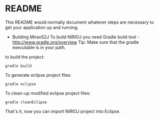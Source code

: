 # README #

This README would normally document whatever steps are necessary to get your application up and running.

* Building Mirao52J
To build NIRIOJ you need Gradle build tool - http://www.gradle.org/overview
Tip: Make sure that the gradle executable is in your path.

to build the project:

    gradle build

To generate eclipse project files:

    gradle eclipse

To clean-up modified eclipse project files:

    gradle cleanEclipse

That's it, now you can import NIRIOJ project into Eclipse. 